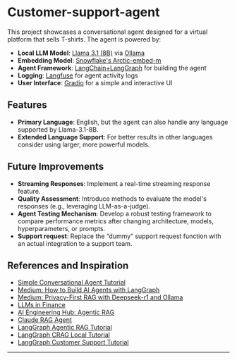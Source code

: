 # Customer-support-agent
This project showcases a conversational agent designed for a virtual platform that sells T-shirts. The agent is powered by:

- **Local LLM Model**: [Llama 3.1 (8B)](https://huggingface.co/meta-llama/Llama-3.1-8B) via [Ollama](https://ollama.com/)
- **Embedding Model**: [Snowflake's Arctic-embed-m](https://huggingface.co/Snowflake/snowflake-arctic-embed-m)
- **Agent Framework**: [LangChain+LangGraph](https://langchain-ai.github.io/langgraph) for building the agent
- **Logging**: [Langfuse](https://langfuse.com/) for agent activity logs
- **User Interface**: [Gradio](https://www.gradio.app/) for a simple and interactive UI

## Features

- **Primary Language**: English, but the agent can also handle any language supported by Llama-3.1-8B.  
- **Extended Language Support**: For better results in other languages consider using larger, more powerful models.

## Future Improvements

- **Streaming Responses**: Implement a real-time streaming response feature.
- **Quality Assessment**: Introduce methods to evaluate the model's responses (e.g., leveraging LLM-as-a-judge).
- **Agent Testing Mechanism**: Develop a robust testing framework to compare performance metrics after changing architecture, models, hyperparameters, or prompts.
- **Support request**: Replace the “dummy” support request function with an actual integration to a support team.

## References and Inspiration

- [Simple Conversational Agent Tutorial](https://github.com/NirDiamant/GenAI_Agents/blob/main/all_agents_tutorials/simple_conversational_agent.ipynb)
- [Medium: How to Build AI Agents with LangGraph](https://medium.com/@lorevanoudenhove/how-to-build-ai-agents-with-langgraph-a-step-by-step-guide-5d84d9c7e832)
- [Medium: Privacy-First RAG with Deepseek-r1 and Ollama](https://blog.gopenai.com/how-to-build-a-privacy-first-rag-using-deepseek-r1-langchain-and-ollama-c5133a8514dd)
- [LLMs in Finance](https://github.com/hananedupouy/LLMs-in-Finance)
- [AI Engineering Hub: Agentic RAG](https://github.com/patchy631/ai-engineering-hub/tree/main/agentic_rag)
- [Claude RAG Agent](https://www.mongodb.com/developer/products/atlas/claude_3_5_sonnet_rag/)
- [LangGraph Agentic RAG Tutorial](https://langchain-ai.github.io/langgraph/tutorials/rag/langgraph_agentic_rag/)
- [LangGraph CRAG Local Tutorial](https://langchain-ai.github.io/langgraph/tutorials/rag/langgraph_crag_local)
- [LangGraph Customer Support Tutorial](https://langchain-ai.github.io/langgraph/tutorials/customer-support/customer-support)

---
